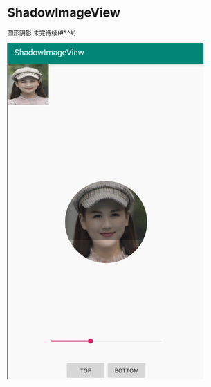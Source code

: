 # ShadowImageView
圆形阴影
未完待续(#^.^#)


![image](https://github.com/GodisGod/ShadowImageView/blob/master/shadow.gif)
